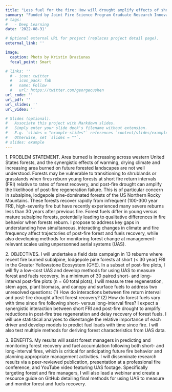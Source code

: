 ```yaml
---
title: "Less fuel for the fire: How will drought amplify effects of short-interval fire?"
summary: "Funded by Joint Fire Science Program Graduate Research Innovation Award"
# tags:
#   - Deep Learning
date: '2022-08-31'

# Optional external URL for project (replaces project detail page).
external_link: ''

image:
  caption: Photo by Kristin Braziunas
  focal_point: Smart

# links: ''
  # - icon: twitter
  #   icon_pack: fab
  #   name: Follow
  #   url: https://twitter.com/georgecushen
url_code: ''
url_pdf: ''
url_slides: ''
url_video: ''

# Slides (optional).
#   Associate this project with Markdown slides.
#   Simply enter your slide deck's filename without extension.
#   E.g. `slides = "example-slides"` references `content/slides/example-slides.md`.
#   Otherwise, set `slides = ""`.
# slides: example
---
```


<p>1. PROBLEM STATEMENT. Area burned is increasing across western United States forests, and the synergistic effects of warming, drying climate and increasing area burned on future forested landscapes are not well understood. Forests may be vulnerable to transitioning to shrublands or grasslands when fires reburn young forests at short fire return intervals (FRI) relative to rates of forest recovery, and post-fire drought can amplify the likelihood of post-fire regeneration failure. This is of particular concern in subalpine, lodgepole pine-dominated forests of the US Northern Rocky Mountains. These forests recover rapidly from infrequent (100-300 year FRI), high-severity fire but have recently experienced many severe reburns less than 30 years after previous fire. Forest fuels differ in young versus mature subalpine forests, potentially leading to qualitative differences in fire behavior when forests reburn. I propose to address key gaps in understanding how simultaneous, interacting changes in climate and fire frequency affect trajectories of post-fire forest and fuels recovery, while also developing methods for monitoring forest change at management-relevant scales using unpersonned aerial systems (UAS). </p>
<p>2. OBJECTIVES. I will undertake a field data campaign in 13 reburns where recent fire burned subalpine, lodgepole pine forests at short (< 30 year) FRI in the Greater Yellowstone Ecosystem (GYE). In a subset of post-fire plots, I will fly a low-cost UAS and develop methods for using UAS to measure forest and fuels recovery. In a minimum of 30 paired short- and long-interval post-fire plots (n = 60 total plots), I will measure tree regeneration, stem ages, plant biomass, and canopy and surface fuels to address two unresolved questions: (1) How do interactions between fire return interval and post-fire drought affect forest recovery? (2) How do forest fuels vary with time since fire following short- versus long-interval fires? I expect a synergistic interaction between short FRI and post-fire drought to amplify reductions in post-fire tree regeneration and delay recovery of forest fuels. I will use statistical analyses to disentangle the relative importance of each driver and develop models to predict fuel loads with time since fire. I will also test multiple methods for deriving forest characteristics from UAS data.</p> 
<p>3. BENEFITS. My results will assist forest managers in predicting and monitoring forest recovery and fuel accumulation following both short- and long-interval fires, which is critical for anticipating future fire behavior and planning appropriate management activities. I will disseminate research results via a peer-reviewed publication, presentation at a professional fire conference, and YouTube video featuring UAS footage. Specifically targeting forest and fire managers, I will also lead a webinar and create a resource guide on GitHub detailing final methods for using UAS to measure and monitor forest and fuels recovery.</p>

